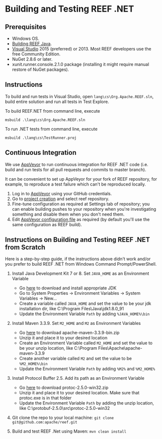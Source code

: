 <!--
Licensed to the Apache Software Foundation (ASF) under one
or more contributor license agreements.  See the NOTICE file
distributed with this work for additional information
regarding copyright ownership.  The ASF licenses this file
to you under the Apache License, Version 2.0 (the
"License"); you may not use this file except in compliance
with the License.  You may obtain a copy of the License at

http://www.apache.org/licenses/LICENSE-2.0

Unless required by applicable law or agreed to in writing,
software distributed under the License is distributed on an
"AS IS" BASIS, WITHOUT WARRANTIES OR CONDITIONS OF ANY
KIND, either express or implied.  See the License for the
specific language governing permissions and limitations
under the License.
-->

Building and Testing REEF .NET
==================

Prerequisites
-------------

  * Windows OS.
  * [Building REEF Java](../java/BUILD.md).
  * [Visual Studio](http://www.visualstudio.com) 2015 (preferred) or 2013. Most REEF developers use the free Community Edition.
  * NuGet 2.8.6 or later.
  * xunit.runner.console.2.1.0 package (installing it might require manual restore of NuGet packages).


Instructions
------------

To build and run tests in Visual Studio, open `lang\cs\Org.Apache.REEF.sln`, build entire solution and run all tests in Test Explore.

To build REEF.NET from command line, execute

    msbuild .\lang\cs\Org.Apache.REEF.sln

To run .NET tests from command line, execute

    msbuild .\lang\cs\TestRunner.proj

Continuous Integration
------------

We use [AppVeyor](https://www.appveyor.com/) to run continuous integration for REEF .NET code (i.e. build and run tests
for all pull requests and commits to master branch).

It can be convenient to set up AppVeyor for your fork of REEF repository, for example, to reproduce a test failure which
can't be reproduced locally.

1. Log in to [AppVeyor](https://ci.appveyor.com/) using your GitHub credentials.
2. Go to [project creation](https://ci.appveyor.com/projects/new) and select reef repository.
3. Fine-tune configuration as required at Settings tab of repository; you can enable building pushes to your repository
   when you're investigating something and disable them when you don't need them.
4. Edit [AppVeyor configuration file](../../appveyor.yml) as required (by default you'll use the same configuration as REEF build).

Instructions on Building and Testing REEF .NET from Scratch
------------

Here is a step-by-step guide, if the instructions above didn't work and/or you prefer to build REEF .NET from Windows Command Prompt/PowerShell.

1. Install Java Development Kit 7 or 8. Set `JAVA_HOME` as an Environment Variable
    * Go [here](http://www.oracle.com/technetwork/java/javase/downloads) to download and install appropriate JDK
    * Go to System Properties -> Environment Variables -> System Variables -> New...
    * Create a variable called `JAVA_HOME` and set the value to be your jdk installation dir, like C:\Program Files\Java\jdk1.8.0_91
    * Update the Environment Variable `Path` by adding `%JAVA_HOME%\bin`

2. Install Maven 3.3.9. Set `M2_HOME` and `M2` as Environment Variables
    * Go [here](https://archive.apache.org/dist/maven/maven-3/3.3.9/binaries/) to download apache-maven-3.3.9-bin.zip
    * Unzip it and place it to your desired location
    * Create an Environment Variable called `M2_HOME` and set the value to be your unzip location, like C:\Program Files\Apache\apache-maven-3.3.9
    * Create another variable called `M2` and set the value to be `%M2_HOME%\bin`
    * Update the Environment Variable `Path` by adding `%M2%` and `%M2_HOME%`

3. Install Protocol Buffer 2.5. Add its path as an Environment Variable
    * Go [here](https://github.com/google/protobuf/releases/tag/v2.5.0) to download protoc-2.5.0-win32.zip
    * Unzip it and place it to your desired location. Make sure that protoc.exe is in that folder
    * Update the Environment Variable `Path` by adding the unzip location, like C:\protobuf-2.5.0\src\protoc-2.5.0-win32

4. Git clone the repo to your local machine: `git clone git@github.com:apache/reef.git`

5. Build and test REEF .Net using Maven: `mvn clean install`

